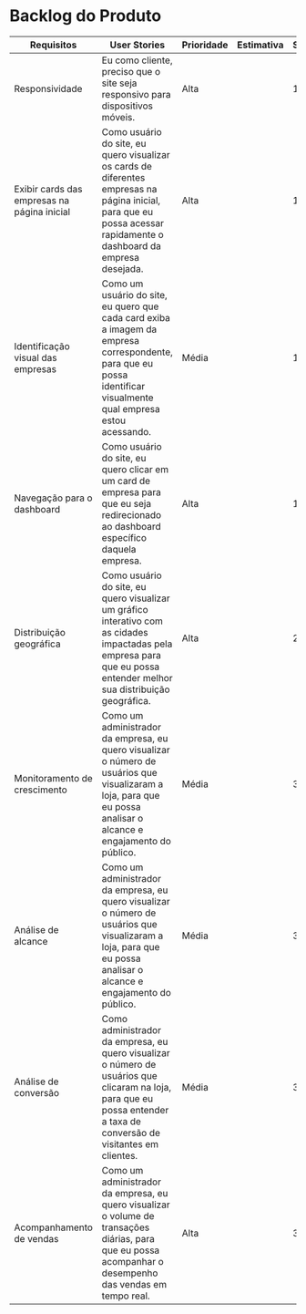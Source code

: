 # Backlog do Produto

| **Requisitos**                         | **User Stories**                                                                                                             | **Prioridade** | **Estimativa** | **Sprint** |
|----------------------------------------|-----------------------------------------------------------------------------------------------------------------------------|----------------|-----------------|------------|
| Responsividade                         | Eu como cliente, preciso que o site seja responsivo para dispositivos móveis.                                                | Alta           |                 | 1          |
| Exibir cards das empresas na página inicial | Como usuário do site, eu quero visualizar os cards de diferentes empresas na página inicial, para que eu possa acessar rapidamente o dashboard da empresa desejada. | Alta           |                 | 1          |
| Identificação visual das empresas      | Como um usuário do site, eu quero que cada card exiba a imagem da empresa correspondente, para que eu possa identificar visualmente qual empresa estou acessando. | Média          |                 | 1          |
| Navegação para o dashboard             | Como usuário do site, eu quero clicar em um card de empresa para que eu seja redirecionado ao dashboard específico daquela empresa. | Alta           |                 | 1          |
| Distribuição geográfica                | Como usuário do site, eu quero visualizar um gráfico interativo com as cidades impactadas pela empresa para que eu possa entender melhor sua distribuição geográfica. | Alta           |                 | 2          |
| Monitoramento de crescimento           | Como um administrador da empresa, eu quero visualizar o número de usuários que visualizaram a loja, para que eu possa analisar o alcance e engajamento do público. | Média          |                 | 3          |
| Análise de alcance                     | Como um administrador da empresa, eu quero visualizar o número de usuários que visualizaram a loja, para que eu possa analisar o alcance e engajamento do público. | Média          |                 | 3          |
| Análise de conversão                   | Como administrador da empresa, eu quero visualizar o número de usuários que clicaram na loja, para que eu possa entender a taxa de conversão de visitantes em clientes. | Média          |                 | 3          |
| Acompanhamento de vendas               | Como um administrador da empresa, eu quero visualizar o volume de transações diárias, para que eu possa acompanhar o desempenho das vendas em tempo real. | Alta           |                 | 3          |
